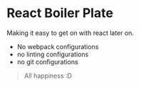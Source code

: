 # React Boiler Plate

Making it easy to get on with react later on. 
- No webpack configurations
- no linting configurations
- no git configurations

> All happiness :D